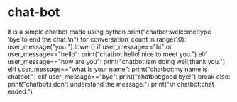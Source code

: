 # chat-bot
it is a simple chatbot made using python
print("chatbot:welcome!type 'bye'to end the chat.\n")
for conversation_count in range(10):
  user_message("you:").lower()
  if user_message=="hi" or user_message=="hello":
    print("chatbot:hello! nice to meet you.")
  elif user_message=="how are you":
    print("chatbot:iam doing well,thank you.")
  elif user_message=="what is your name":
    print("chatbot:my name is chatbot.")
  elif user_message=="bye":
    print("chatbot:good bye!")
    break
  else:
    print("chatbot:i don't understand the message.")
  print("\n chatbot:chat ended.")
